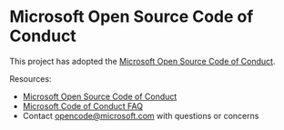 # Microsoft Open Source Code of Conduct

This project has adopted the [Microsoft Open Source Code of Conduct](https://opensource.microsoft.com/codeofconduct/?WT.mc_id=azurespringcloud-github-judubois).

Resources:

- [Microsoft Open Source Code of Conduct](https://opensource.microsoft.com/codeofconduct/?WT.mc_id=azurespringcloud-github-judubois)
- [Microsoft Code of Conduct FAQ](https://opensource.microsoft.com/codeofconduct/faq/?WT.mc_id=azurespringcloud-github-judubois)
- Contact [opencode@microsoft.com](mailto:opencode@microsoft.com) with questions or concerns

